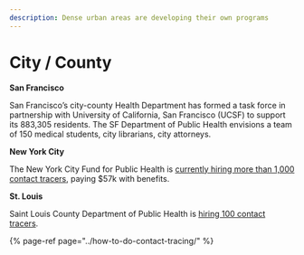 ```yaml
---
description: Dense urban areas are developing their own programs
---
```


# City / County

**San Francisco**

San Francisco’s city-county Health Department has formed a task force in partnership with University of California, San Francisco \(UCSF\) to support its 883,305 residents. The SF Department of Public Health envisions a team of 150 medical students, city librarians, city attorneys.

**New York City**

The New York City Fund for Public Health is [currently hiring more than 1,000 contact tracers](https://1w20ju1nsz1k2xqrjx3ccsd1-wpengine.netdna-ssl.com/wp-content/uploads/sites/76/2020/04/CT-I.pdf), paying $57k with benefits.

**St. Louis**

Saint Louis County Department of Public Health is [hiring 100 contact tracers](https://www.governmentjobs.com/careers/stlouis/jobs/2770060/contact-tracer?page=1&pagetype=jobOpportunitiesJobs).

{% page-ref page="../how-to-do-contact-tracing/" %}

